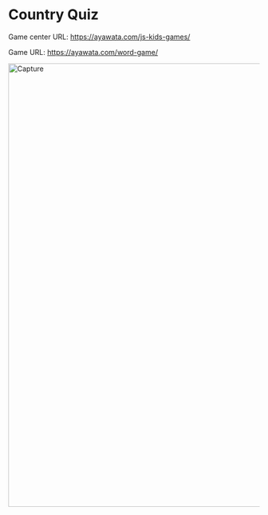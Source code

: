 # Country Quiz

Game center URL: https://ayawata.com/js-kids-games/

Game URL: https://ayawata.com/word-game/

<img width="890" alt="Capture" src="https://user-images.githubusercontent.com/67760032/123190748-ffddcf00-d454-11eb-8435-c27c43853672.PNG">
